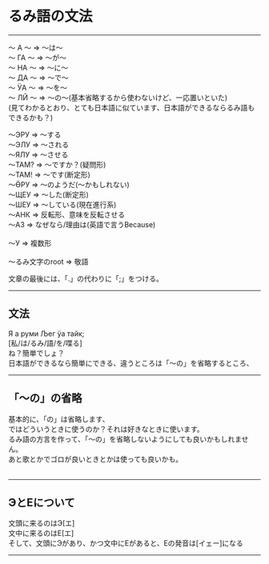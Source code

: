 # るみ語の文法
___
～ А ～ => ～は～<BR>
～ ГА ～ => ～が～<BR>
～ НА ～ => ～に～<BR>
～ ДА ～ => ～で～<BR>
～ ӰА ～ => ～を～<BR>
～ ЛЙ ～ => ～の～(基本省略するから使わないけど、一応置いといた)<BR>
(見てわかるとおり、とても日本語に似ています、日本語ができるならるみ語もできるかも？)<BR>

～ЭРУ => ～する<BR>
～ЭЛУ => ～される<BR>
～ЯЛУ => ～させる<BR>
～ТАМ? => ～ですか？(疑問形)<BR>
～ТАМ! => ～です(断定形)<BR>
～ӪРУ => ～のようだ(～かもしれない)<BR>
～ЩЕУ => ～した(断定形)<BR>
～ШЕУ => ～している(現在進行系)<BR>
～АНК => 反転形、意味を反転させる<BR>
～АЗ => なぜなら/理由は(英語で言うBecause)<BR>
<BR>
～У => 複数形<BR>
<BR>
～るみ文字のroot => 敬語<BR>

文章の最後には、「.」の代わりに「;」をつける。<BR>
___
## 文法
Я а руми Љег ӱа тайк;<BR>
[私/は/るみ/語/を/喋る]<BR>
ね？簡単でしょ？<BR>
日本語ができるなら簡単にできる、違うところは「～の」を省略するところ、<BR>

___
## 「～の」の省略
基本的に、「の」は省略します、<BR>
ではどういうときに使うのか？それは好きなときに使います。<BR>
るみ語の方言を作って、「～の」を省略しないようにしても良いかもしれません。<BR>
あと歌とかでゴロが良いときとかは使っても良いかも。<BR>
<BR>
___
## ЭとЕについて
文頭に来るのはЭ[エ]<BR>
文中に来るのはЕ[エ]<BR>
そして、文頭にЭがあり、かつ文中にЕがあると、Еの発音は[イェー]になる<BR>
___